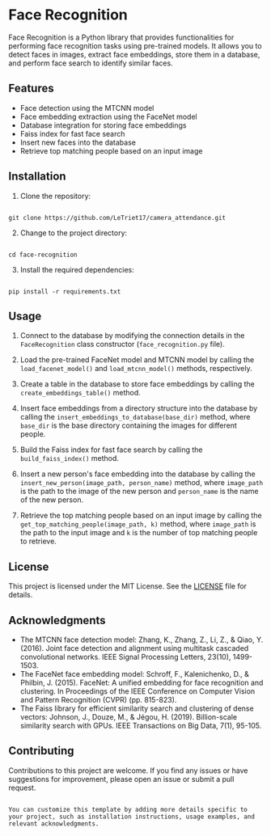 # Face Recognition

Face Recognition is a Python library that provides functionalities for performing face recognition tasks using pre-trained models. It allows you to detect faces in images, extract face embeddings, store them in a database, and perform face search to identify similar faces.

## Features

- Face detection using the MTCNN model
- Face embedding extraction using the FaceNet model
- Database integration for storing face embeddings
- Faiss index for fast face search
- Insert new faces into the database
- Retrieve top matching people based on an input image

## Installation

1. Clone the repository:

```

git clone https://github.com/LeTriet17/camera_attendance.git

```

2. Change to the project directory:

```

cd face-recognition

```

3. Install the required dependencies:

```

pip install -r requirements.txt

```

## Usage

1. Connect to the database by modifying the connection details in the `FaceRecognition` class constructor (`face_recognition.py` file).

2. Load the pre-trained FaceNet model and MTCNN model by calling the `load_facenet_model()` and `load_mtcnn_model()` methods, respectively.

3. Create a table in the database to store face embeddings by calling the `create_embeddings_table()` method.

4. Insert face embeddings from a directory structure into the database by calling the `insert_embeddings_to_database(base_dir)` method, where `base_dir` is the base directory containing the images for different people.

5. Build the Faiss index for fast face search by calling the `build_faiss_index()` method.

6. Insert a new person's face embedding into the database by calling the `insert_new_person(image_path, person_name)` method, where `image_path` is the path to the image of the new person and `person_name` is the name of the new person.

7. Retrieve the top matching people based on an input image by calling the `get_top_matching_people(image_path, k)` method, where `image_path` is the path to the input image and `k` is the number of top matching people to retrieve.

## License

This project is licensed under the MIT License. See the [LICENSE](LICENSE) file for details.

## Acknowledgments

- The MTCNN face detection model: Zhang, K., Zhang, Z., Li, Z., & Qiao, Y. (2016). Joint face detection and alignment using multitask cascaded convolutional networks. IEEE Signal Processing Letters, 23(10), 1499-1503.
- The FaceNet face embedding model: Schroff, F., Kalenichenko, D., & Philbin, J. (2015). FaceNet: A unified embedding for face recognition and clustering. In Proceedings of the IEEE Conference on Computer Vision and Pattern Recognition (CVPR) (pp. 815-823).
- The Faiss library for efficient similarity search and clustering of dense vectors: Johnson, J., Douze, M., & Jégou, H. (2019). Billion-scale similarity search with GPUs. IEEE Transactions on Big Data, 7(1), 95-105.

## Contributing

Contributions to this project are welcome. If you find any issues or have suggestions for improvement, please open an issue or submit a pull request.

```

You can customize this template by adding more details specific to your project, such as installation instructions, usage examples, and relevant acknowledgments.
